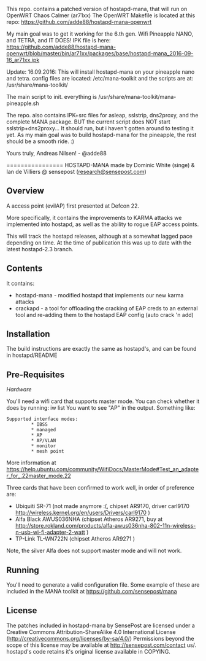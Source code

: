 This repo. contains a patched version of hostapd-mana, that will run on OpenWRT Chaos Calmer (ar71xx)
The OpenWRT Makefile is located at this repo: https://github.com/adde88/hostapd-mana-openwrt

My main goal was to get it working for the 6.th gen. Wifi Pineapple NANO, and TETRA, and IT DOES!
IPK file is here: https://github.com/adde88/hostapd-mana-openwrt/blob/master/bin/ar71xx/packages/base/hostapd-mana_2016-09-16_ar71xx.ipk

Update: 16.09.2016:
This will install hostapd-mana on your pineapple nano and tetra.
config files are located: /etc/mana-toolkit
and the scripts are at: /usr/share/mana-toolkit/

The main script to init. everything is /usr/share/mana-toolkit/mana-pineapple.sh

The repo. also contains IPK+src files for asleap, sslstrip, dns2proxy, and the complete MANA package.
BUT the current script does NOT start sslstrip+dns2proxy...
It should run, but i haven't gotten around to testing it yet.
As my main goal was to build hostapd-mana for the pineapple, the rest should be a smooth ride. :)

Yours truly, Andreas Nilsen! - @adde88

================
HOSTAPD-MANA made by Dominic White (singe) & Ian de Villiers @ sensepost (research@sensepost.com)

Overview
--------
A access point (evilAP) first presented at Defcon 22.

More specifically, it contains the improvements to KARMA attacks we implemented into hostapd, as well as the ability to rogue EAP access points.

This will track the hostapd releases, although at a somewhat lagged pace depending on time. At the time of publication this was up to date with the latest hostapd-2.3 branch.

Contents
--------

It contains:
* hostapd-mana - modified hostapd that implements our new karma attacks
* crackapd - a tool for offloading the cracking of EAP creds to an external tool and re-adding them to the hostapd EAP config (auto crack 'n add)

Installation
------------

The build instructions are exactly the same as hostapd's, and can be found in hostapd/README

Pre-Requisites
--------------

_Hardware_

You'll need a wifi card that supports master mode. You can check whether it does by running:
    iw list
You want to see "AP" in the output. Something like:
```
Supported interface modes:
         * IBSS
         * managed
         * AP
         * AP/VLAN
         * monitor
         * mesh point
```
More information at https://help.ubuntu.com/community/WifiDocs/MasterMode#Test_an_adapter_for_.22master_mode.22

Three cards that have been confirmed to work well, in order of preference are:
* Ubiquiti SR-71 (not made anymore :(, chipset AR9170, driver carl9170 http://wireless.kernel.org/en/users/Drivers/carl9170 ) 
* Alfa Black AWUS036NHA (chipset Atheros AR9271, buy at http://store.rokland.com/products/alfa-awus036nha-802-11n-wireless-n-usb-wi-fi-adapter-2-watt ) 
* TP-Link TL-WN722N (chipset Atheros AR9271 )

Note, the silver Alfa does not support master mode and will not work.

Running
-------

You'll need to generate a valid configuration file. Some example of these are included in the MANA toolkit at https://github.com/sensepost/mana

License
-------

The patches included in hostapd-mana by SensePost are licensed under a Creative Commons Attribution-ShareAlike 4.0 International License (http://creativecommons.org/licenses/by-sa/4.0/) Permissions beyond the scope of this license may be available at http://sensepost.com/contact us/. hostapd's code retains it's original license available in COPYING.

